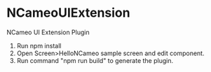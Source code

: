 # NCameoUIExtension
NCameo UI Extension Plugin

1. Run npm install
2. Open Screen>HelloNCameo sample screen and edit component.
3. Run command "npm run build" to generate the plugin.
